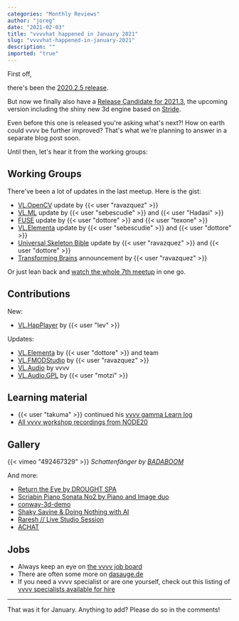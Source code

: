 ```yaml
---
categories: "Monthly Reviews"
author: "joreg"
date: "2021-02-03"
title: "vvvvhat happened in January 2021"
slug: "vvvvhat-happened-in-january-2021"
description: ""
imported: "true"
---
```


First off, 

there's been the [2020.2.5 release](/blog/vvvv-gamma-2020.2-release).

But now we finally also have a [Release Candidate for 2021.3](/blog/2021/vvvv-gamma-2021.3-release-candidate), the upcoming version including the shiny new 3d engine based on [Stride](http://stride3d.net/).

Even before this one is released you're asking what's next?! How on earth could vvvv be further improved? That's what we're planning to answer in a separate blog post soon.

Until then, let's hear it from the working groups:

## Working Groups

There've been a lot of updates in the last meetup. Here is the gist:

* [VL.OpenCV](https://youtu.be/6QogLkSX5GE?t=442) update by {{< user "ravazquez" >}}
* [VL.ML](https://youtu.be/6QogLkSX5GE?t=2494) update by {{< user "sebescudie" >}} and {{< user "Hadasi" >}}
* [FUSE](https://youtu.be/6QogLkSX5GE?t=3528) update by {{< user "dottore" >}} and {{< user "texone" >}}
* [VL.Elementa](https://youtu.be/6QogLkSX5GE?t=4622) update by {{< user "sebescudie" >}} and {{< user "dottore" >}}
* [Universal Skeleton Bible](https://youtu.be/6QogLkSX5GE?t=4109) update by {{< user "ravazquez" >}} and {{< user "dottore" >}}
* [Transforming Brains](https://discourse.vvvv.org/t/transforming-brains/19136) announcement by {{< user "ravazquez" >}}

Or just lean back and [watch the whole 7th meetup](https://youtu.be/6QogLkSX5GE) in one go.

## Contributions

New:
* [VL.HapPlayer](https://www.nuget.org/packages/VL.HapPlayer) by {{< user "lev" >}}

Updates:
* [VL.Elementa](https://www.nuget.org/packages/VL.Elementa) by {{< user "dottore" >}} and team
* [VL.FMODStudio](https://www.nuget.org/packages/VL.FMODStudio) by {{< user "ravazquez" >}}
* [VL.Audio](https://www.nuget.org/packages/VL.Audio) by vvvv
* [VL.Audio.GPL](https://www.nuget.org/packages/VL.Audio.GPL) by {{< user "motzi" >}}

## Learning material

* {{< user "takuma" >}} continued his [vvvv gamma Learn log](https://www.youtube.com/playlist?list=PLK3HDkvkLePThFo_sp9hPuue_61nxkQOM) 
* [All vvvv workshop recordings from NODE20](https://thenodeinstitute.org/courses/node20-vvvv-workshop-bundle/)

## Gallery

{{< vimeo "492467329" >}}
*Schattenfänger by [BADABOOM](https://legacy.vvvv.org/businesses/badaboomberlin)*

And more:
* [Return the Eye by DROUGHT SPA](/blog/return-the-eye-%28until-feb-28%29-by-drought-spa)
* [Scriabin Piano Sonata No2 by Piano and Image duo](https://vimeo.com/506646388)
* [conway-3d-demo](https://vimeo.com/503473115)
* [Shaky Savine & Doing Nothing with AI](https://vimeo.com/486073800)
* [Raresh // Live Studio Session](https://www.youtube.com/watch?v=gxyU53Qu2uM)
* [ACHAT](https://vimeo.com/498870540)

## Jobs

* Always keep an eye on [the vvvv job board](https://discourse.vvvv.org/c/jobs)
* There are often some more on [dasauge.de](https://dasauge.de/sta/Vvvv/)
* If you need a vvvv specialist or are one yourself, check out this listing of [vvvv specialists available for hire](https://legacy.vvvv.org/documentation/vvvv-specialists-available-for-hire)

---

That was it for January. Anything to add? Please do so in the comments!